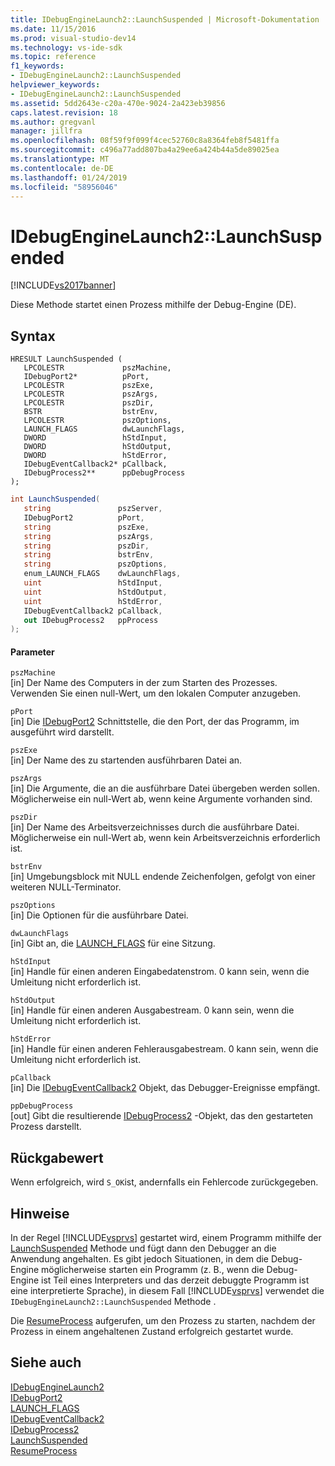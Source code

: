 ```yaml
---
title: IDebugEngineLaunch2::LaunchSuspended | Microsoft-Dokumentation
ms.date: 11/15/2016
ms.prod: visual-studio-dev14
ms.technology: vs-ide-sdk
ms.topic: reference
f1_keywords:
- IDebugEngineLaunch2::LaunchSuspended
helpviewer_keywords:
- IDebugEngineLaunch2::LaunchSuspended
ms.assetid: 5dd2643e-c20a-470e-9024-2a423eb39856
caps.latest.revision: 18
ms.author: gregvanl
manager: jillfra
ms.openlocfilehash: 08f59f9f099f4cec52760c8a8364feb8f5481ffa
ms.sourcegitcommit: c496a77add807ba4a29ee6a424b44a5de89025ea
ms.translationtype: MT
ms.contentlocale: de-DE
ms.lasthandoff: 01/24/2019
ms.locfileid: "58956046"
---
```

# <a name="idebugenginelaunch2launchsuspended"></a>IDebugEngineLaunch2::LaunchSuspended
[!INCLUDE[vs2017banner](../../../includes/vs2017banner.md)]

Diese Methode startet einen Prozess mithilfe der Debug-Engine (DE).  
  
## <a name="syntax"></a>Syntax  
  
```cpp#  
HRESULT LaunchSuspended (   
   LPCOLESTR             pszMachine,  
   IDebugPort2*          pPort,  
   LPCOLESTR             pszExe,  
   LPCOLESTR             pszArgs,  
   LPCOLESTR             pszDir,  
   BSTR                  bstrEnv,  
   LPCOLESTR             pszOptions,  
   LAUNCH_FLAGS          dwLaunchFlags,  
   DWORD                 hStdInput,  
   DWORD                 hStdOutput,  
   DWORD                 hStdError,  
   IDebugEventCallback2* pCallback,  
   IDebugProcess2**      ppDebugProcess  
);  
```  
  
```csharp  
int LaunchSuspended(  
   string               pszServer,   
   IDebugPort2          pPort,   
   string               pszExe,   
   string               pszArgs,   
   string               pszDir,   
   string               bstrEnv,   
   string               pszOptions,   
   enum_LAUNCH_FLAGS    dwLaunchFlags,   
   uint                 hStdInput,   
   uint                 hStdOutput,   
   uint                 hStdError,  
   IDebugEventCallback2 pCallback,   
   out IDebugProcess2   ppProcess  
);  
```  
  
#### <a name="parameters"></a>Parameter  
 `pszMachine`  
 [in] Der Name des Computers in der zum Starten des Prozesses. Verwenden Sie einen null-Wert, um den lokalen Computer anzugeben.  
  
 `pPort`  
 [in] Die [IDebugPort2](../../../extensibility/debugger/reference/idebugport2.md) Schnittstelle, die den Port, der das Programm, im ausgeführt wird darstellt.  
  
 `pszExe`  
 [in] Der Name des zu startenden ausführbaren Datei an.  
  
 `pszArgs`  
 [in] Die Argumente, die an die ausführbare Datei übergeben werden sollen. Möglicherweise ein null-Wert ab, wenn keine Argumente vorhanden sind.  
  
 `pszDir`  
 [in] Der Name des Arbeitsverzeichnisses durch die ausführbare Datei. Möglicherweise ein null-Wert ab, wenn kein Arbeitsverzeichnis erforderlich ist.  
  
 `bstrEnv`  
 [in] Umgebungsblock mit NULL endende Zeichenfolgen, gefolgt von einer weiteren NULL-Terminator.  
  
 `pszOptions`  
 [in] Die Optionen für die ausführbare Datei.  
  
 `dwLaunchFlags`  
 [in] Gibt an, die [LAUNCH_FLAGS](../../../extensibility/debugger/reference/launch-flags.md) für eine Sitzung.  
  
 `hStdInput`  
 [in] Handle für einen anderen Eingabedatenstrom. 0 kann sein, wenn die Umleitung nicht erforderlich ist.  
  
 `hStdOutput`  
 [in] Handle für einen anderen Ausgabestream. 0 kann sein, wenn die Umleitung nicht erforderlich ist.  
  
 `hStdError`  
 [in] Handle für einen anderen Fehlerausgabestream. 0 kann sein, wenn die Umleitung nicht erforderlich ist.  
  
 `pCallback`  
 [in] Die [IDebugEventCallback2](../../../extensibility/debugger/reference/idebugeventcallback2.md) Objekt, das Debugger-Ereignisse empfängt.  
  
 `ppDebugProcess`  
 [out] Gibt die resultierende [IDebugProcess2](../../../extensibility/debugger/reference/idebugprocess2.md) -Objekt, das den gestarteten Prozess darstellt.  
  
## <a name="return-value"></a>Rückgabewert  
 Wenn erfolgreich, wird `S_OK`ist, andernfalls ein Fehlercode zurückgegeben.  
  
## <a name="remarks"></a>Hinweise  
 In der Regel [!INCLUDE[vsprvs](../../../includes/vsprvs-md.md)] gestartet wird, einem Programm mithilfe der [LaunchSuspended](../../../extensibility/debugger/reference/idebugportex2-launchsuspended.md) Methode und fügt dann den Debugger an die Anwendung angehalten. Es gibt jedoch Situationen, in dem die Debug-Engine möglicherweise starten ein Programm (z. B., wenn die Debug-Engine ist Teil eines Interpreters und das derzeit debuggte Programm ist eine interpretierte Sprache), in diesem Fall [!INCLUDE[vsprvs](../../../includes/vsprvs-md.md)] verwendet die `IDebugEngineLaunch2::LaunchSuspended` Methode .  
  
 Die [ResumeProcess](../../../extensibility/debugger/reference/idebugenginelaunch2-resumeprocess.md) aufgerufen, um den Prozess zu starten, nachdem der Prozess in einem angehaltenen Zustand erfolgreich gestartet wurde.  
  
## <a name="see-also"></a>Siehe auch  
 [IDebugEngineLaunch2](../../../extensibility/debugger/reference/idebugenginelaunch2.md)   
 [IDebugPort2](../../../extensibility/debugger/reference/idebugport2.md)   
 [LAUNCH_FLAGS](../../../extensibility/debugger/reference/launch-flags.md)   
 [IDebugEventCallback2](../../../extensibility/debugger/reference/idebugeventcallback2.md)   
 [IDebugProcess2](../../../extensibility/debugger/reference/idebugprocess2.md)   
 [LaunchSuspended](../../../extensibility/debugger/reference/idebugportex2-launchsuspended.md)   
 [ResumeProcess](../../../extensibility/debugger/reference/idebugenginelaunch2-resumeprocess.md)
